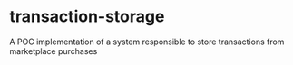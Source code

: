 # transaction-storage
A POC implementation of a system responsible to store transactions from marketplace purchases
